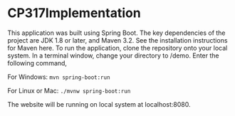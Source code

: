 # CP317Implementation

This application was built using Spring Boot. The key dependencies of the project are JDK 1.8 or later, and Maven 3.2. See the installation instructions for Maven here. 
To run the application, clone the repository onto your local system. In a terminal window, change your directory to /demo. Enter the following command,

For Windows:
``
mvn spring-boot:run
``

For Linux or Mac:
``
./mvnw spring-boot:run
``

The website will be running on local system at localhost:8080.
